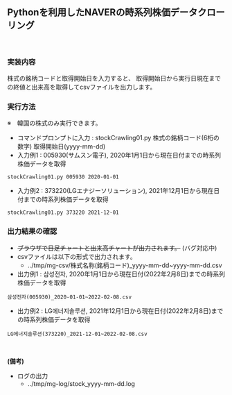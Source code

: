 ## Pythonを利用したNAVERの時系列株価データクローリング

<br>

### 実装内容
株式の銘柄コードと取得開始日を入力すると、
取得開始日から実行日現在までの終値と出来高を取得してcsvファイルを出力します。

### 実行方法 
※　韓国の株式のみ実行できます。
* コマンドプロンプトに入力 : stockCrawling01.py 株式の銘柄コード(6桁の数字) 取得開始日(yyyy-mm-dd)
* 入力例1 : 005930(サムスン電子), 2020年1月1日から現在日付までの時系列株価データを取得
```
stockCrawling01.py 005930 2020-01-01
```
* 入力例2 : 373220(LGエナジーソリューション), 2021年12月1日から現在日付までの時系列株価データを取得
```
stockCrawling01.py 373220 2021-12-01
```

### 出力結果の確認
* ~~ブラウザで日足チャートと出来高チャートが出力されます。~~ (バグ対応中)
* csvファイルは以下の形式で出力されます。
  * ../tmp/mg-csv/株式名称(銘柄コード)_yyyy-mm-dd~yyyy-mm-dd.csv
* 出力例1 : 삼성전자, 2020年1月1日から現在日付(2022年2月8日)までの時系列株価データを取得
```
삼성전자(005930)_2020-01-01~2022-02-08.csv
```
* 出力例2 : LG에너지솔루션, 2021年12月1日から現在日付(2022年2月8日)までの時系列株価データを取得
```
LG에너지솔루션(373220)_2021-12-01~2022-02-08.csv
```

<br>

**(備考)**
* ログの出力
  * ../tmp/mg-log/stock_yyyy-mm-dd.log

